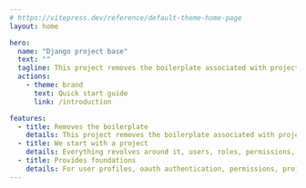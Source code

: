 ```yaml
---
# https://vitepress.dev/reference/default-theme-home-page
layout: home

hero:
  name: "Django project base"
  text: ""
  tagline: This project removes the boilerplate associated with project and user handling.
  actions:
    - theme: brand
      text: Quick start guide
      link: /introduction

features:
  - title: Removes the boilerplate
    details: This project removes the boilerplate associated with project and user handling.
  - title: We start with a project
    details: Everything revolves around it, users, roles, permissions, tags, etc.
  - title: Provides foundations
    details: For user profiles, oauth authentication, permissions, projects, tagging, etc.
---
```


